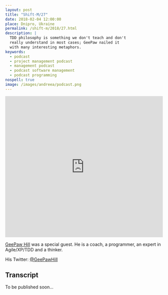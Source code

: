 ```yaml
---
layout: post
title: "Shift-M/27"
date: 2018-02-04 12:00:00
place: Dnipro, Ukraine
permalink: /shift-m/2018/27.html
description: |
  TDD philosophy is something we don't teach and don't
  really understand in most cases; GeePaw nailed it
  with many interesting metaphors.
keywords:
  - podcast
  - project management podcast
  - management podcast
  - podcast software management
  - podcast programming
nospell: true
image: /images/andreea/podcast.png
---
```


<iframe width="100%" height="450" scrolling="no" frameborder="no" allow="autoplay" src="https://w.soundcloud.com/player/?url=https%3A//api.soundcloud.com/tracks/435988986%3Fsecret_token%3Ds-XPw5e&color=%23ff5500&auto_play=false&hide_related=false&show_comments=true&show_user=true&show_reposts=false&show_teaser=true&visual=true"></iframe>

[GeePaw Hill](http://geepawhill.org/) was a special guest.
He is a coach, a programmer, an expert in Agile/XP/TDD and
a thinker.

His Twitter: [@GeePawHill](https://twitter.com/GeePawHill)

## Transcript

To be published soon...
